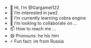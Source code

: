 - 👋 Hi, I’m @Gargamel122
- 👀 I’m interested in jwe2
- 🌱 I’m currently learning cobra engine
- 💞️ I’m looking to collaborate on ...
- 📫 How to reach me ...
- 😄 Pronouns: he his him
- ⚡ Fun fact: im from Russia
  

<!---
Gargamel122/Gargamel122 is a ✨ special ✨ repository because its `README.md` (this file) appears on your GitHub profile.
You can click the Preview link to take a look at your changes.
--->
